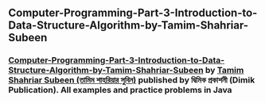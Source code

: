 ## Computer-Programming-Part-3-Introduction-to-Data-Structure-Algorithm-by-Tamim-Shahriar-Subeen
### [Computer-Programming-Part-3-Introduction-to-Data-Structure-Algorithm-by-Tamim-Shahriar-Subeen](https://www.rokomari.com/book/157644/computer-programming-3rd-part-data-structure-o-algorithm-porichiti) by [Tamim Shahriar Subeen (তামিম শাহরিয়ার সুবিন)](https://www.facebook.com/tamim.shahriar.subeen/) published by দ্বিমিক প্রকাশনী (Dimik Publication). All examples and practice problems in Java
